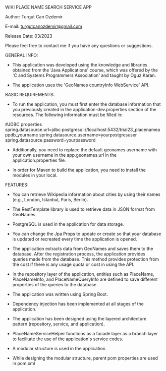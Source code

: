 WIKI PLACE NAME SEARCH SERVICE APP

Author: Turgut Can Ozdemir

E-mail: turgutcanozdemir@gmail.com

Release Date: 03/2023

Please feel free to contact me if you have any questions or suggestions.

GENERAL INFO:

* This application was developed using the knowledge and libraries obtained from the 'Java Applications' course, which was offered by the 'C and Systems Programmers Association' and taught by Oguz Karan. 

* The application uses the 'GeoNames countryInfo WebService' API.

BASIC REQUIREMENTS:

* To run the application, you must first enter the database information that you previously created in the application-dev.properties section of the resources. The following information must be filled in:

#JDBC properties
spring.datasource.url=jdbc:postgresql://localhost:5432/trial23_placenameappdb_yourname
spring.datasource.username=yourpostgresuser
spring.datasource.password=yourpassword

* Additionally, you need to replace the default geonames username with your own username in the app.geonames.url in the application.properties file.

* In order for Maven to build the application, you need to install the modules in your local.

FEATURES:

* You can retrieve Wikipedia information about cities by using their names (e.g., London, Istanbul, Paris, Berlin).

* The RestTemplate library is used to retrieve data in JSON format from GeoNames.

* PostgreSQL is used in the application for data storage.

* You can change the Jpa Props to update or create so that your database is updated or recreated every time the application is opened. 

* The application extracts data from GeoNames and saves them to the database. After the registration process, the application provides queries made from the database. This method provides protection from the cost if there is any usage quota or cost in using the API.

* In the repository layer of the application, entities such as PlaceName, PlaceNameInfo, and PlaceNameQueryInfo are defined to save different properties of the queries to the database.

* The application was written using Spring Boot.

* Dependency injection has been implemented at all stages of the application.

* The application has been designed using the layered architecture pattern (repository, service, and application).

* PlaceNameServiceHelper functions as a facade layer as a branch layer to facilitate the use of the application's service codes.

* A modular structure is used in the application.

* While designing the modular structure, parent pom properties are used in pom.xml
